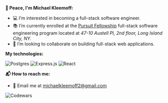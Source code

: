**🖖 Peace, I'm Michael Kleemoff:**

- 💻 I’m interested in becoming a full-stack software engineer.
- 📚 I’m currently enrolled at the [Pursuit Fellowship](https://www.pursuit.org/) full-stack software engineering program located at *47-10 Austell Pl, 2nd floor, Long Island City, NY.* 
- 💼 I’m looking to collaborate on building full-stack web applications.

**My technologies:**

![Postgres](https://img.shields.io/badge/postgres-%23316192.svg?style=for-the-badge&logo=postgresql&logoColor=white) ![Express.js](https://img.shields.io/badge/express.js-%23404d59.svg?style=for-the-badge&logo=express&logoColor=%2361DAFB) ![React](https://img.shields.io/badge/react-%2320232a.svg?style=for-the-badge&logo=react&logoColor=%2361DAFB)


**📬 How to reach me:**

- 📧 Email me at michaelkleemoff2@gmail.com

![Codewars](https://www.codewars.com/users/MichaelKleemoff/badges/micro)
